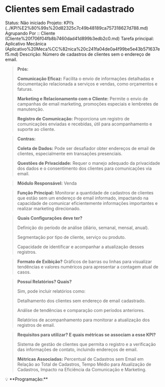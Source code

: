 # Clientes sem Email cadastrado

Status: Não iniciado
Projeto: KPI’s (../KPI%E2%80%99s%20d82325c7c49b48189ca757318627d788.md)
Agrupando Por :: Cliente (Cliente%20f706f04fb8b7460dad41d899b3edb2c0.md)
Tarefa principal: Aplicativo Mecânica (Aplicativo%20Meca%CC%82nica%20c241fa04de0a4f99be5e43b571637ef5.md)
Descrição: Número de cadastros de clientes sem o endereço de email.

> **Prós:**
> 
> 
> **Comunicação Eficaz:** Facilita o envio de informações detalhadas e documentação relacionada a serviços e vendas, como orçamentos e faturas.
> 
> **Marketing e Relacionamento com o Cliente:** Permite o envio de campanhas de email marketing, promoções especiais e lembretes de manutenção.
> 
> **Registro de Comunicação:** Proporciona um registro de comunicações enviadas e recebidas, útil para acompanhamento e suporte ao cliente.
> 

> **Contras:**
> 
> 
> **Coleta de Dados:** Pode ser desafiador obter endereços de email de clientes, especialmente em transações presenciais.
> 
> **Questões de Privacidade:** Requer o manejo adequado da privacidade dos dados e o consentimento dos clientes para comunicações via email.
> 

> **Módulo Responsável:**
Venda
> 

> **Função Principal:**
Monitorar a quantidade de cadastros de clientes que estão sem um endereço de email informado, impactando na capacidade de comunicar eficientemente informações importantes e realizar marketing direcionado.
> 

> **Quais Configurações deve ter?**
> 
> 
> Definição do período de análise (diário, semanal, mensal, anual).
> 
> Segmentação por tipo de cliente, serviço ou produto.
> 
> Capacidade de identificar e acompanhar a atualização desses registros.
> 

> **Formato de Exibição?**
Gráficos de barras ou linhas para visualizar tendências e valores numéricos para apresentar a contagem atual de casos.
> 

> **Possuí Relatórios? Quais?**
> 
> 
> Sim, pode incluir relatórios como:
> 
> Detalhamento dos clientes sem endereço de email cadastrado.
> 
> Análise de tendências e comparação com períodos anteriores.
> 
> Relatórios de acompanhamento para monitorar a atualização dos registros de email.
> 

> **Requisitos para utilizar? E quais métricas se associam a esse KPI?**
> 
> 
> Sistema de gestão de clientes que permita o registro e a verificação das informações de contato, incluindo endereços de email.
> 
> **Métricas Associadas:**
> Percentual de Cadastros sem Email em Relação ao Total de Cadastros, Tempo Médio para Atualização de Cadastros, Impacto na Eficiência da Comunicação e Marketing.
> 

<aside>
💡 **Programação:**

</aside>
